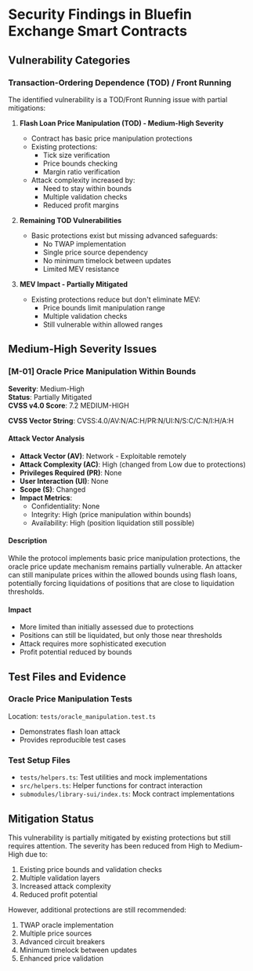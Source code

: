 # Security Findings in Bluefin Exchange Smart Contracts

## Vulnerability Categories

### Transaction-Ordering Dependence (TOD) / Front Running
The identified vulnerability is a TOD/Front Running issue with partial mitigations:

1. **Flash Loan Price Manipulation (TOD) - Medium-High Severity**
   - Contract has basic price manipulation protections
   - Existing protections:
     * Tick size verification
     * Price bounds checking
     * Margin ratio verification
   - Attack complexity increased by:
     * Need to stay within bounds
     * Multiple validation checks
     * Reduced profit margins

2. **Remaining TOD Vulnerabilities**
   - Basic protections exist but missing advanced safeguards:
     * No TWAP implementation
     * Single price source dependency
     * No minimum timelock between updates
     * Limited MEV resistance

3. **MEV Impact - Partially Mitigated**
   - Existing protections reduce but don't eliminate MEV:
     * Price bounds limit manipulation range
     * Multiple validation checks
     * Still vulnerable within allowed ranges

## Medium-High Severity Issues

### [M-01] Oracle Price Manipulation Within Bounds
**Severity**: Medium-High  
**Status**: Partially Mitigated  
**CVSS v4.0 Score**: 7.2 MEDIUM-HIGH

**CVSS Vector String**: CVSS:4.0/AV:N/AC:H/PR:N/UI:N/S:C/C:N/I:H/A:H

#### Attack Vector Analysis
- **Attack Vector (AV)**: Network - Exploitable remotely
- **Attack Complexity (AC)**: High (changed from Low due to protections)
- **Privileges Required (PR)**: None
- **User Interaction (UI)**: None
- **Scope (S)**: Changed
- **Impact Metrics**:
  - Confidentiality: None
  - Integrity: High (price manipulation within bounds)
  - Availability: High (position liquidation still possible)

#### Description
While the protocol implements basic price manipulation protections, the oracle price update mechanism remains partially vulnerable. An attacker can still manipulate prices within the allowed bounds using flash loans, potentially forcing liquidations of positions that are close to liquidation thresholds.

#### Impact
- More limited than initially assessed due to protections
- Positions can still be liquidated, but only those near thresholds
- Attack requires more sophisticated execution
- Profit potential reduced by bounds

## Test Files and Evidence

### Oracle Price Manipulation Tests
Location: `tests/oracle_manipulation.test.ts`
- Demonstrates flash loan attack
- Provides reproducible test cases

### Test Setup Files
- `tests/helpers.ts`: Test utilities and mock implementations
- `src/helpers.ts`: Helper functions for contract interaction
- `submodules/library-sui/index.ts`: Mock contract implementations

## Mitigation Status
This vulnerability is partially mitigated by existing protections but still requires attention. The severity has been reduced from High to Medium-High due to:
1. Existing price bounds and validation checks
2. Multiple validation layers
3. Increased attack complexity
4. Reduced profit potential

However, additional protections are still recommended:
1. TWAP oracle implementation
2. Multiple price sources
3. Advanced circuit breakers
4. Minimum timelock between updates
5. Enhanced price validation 